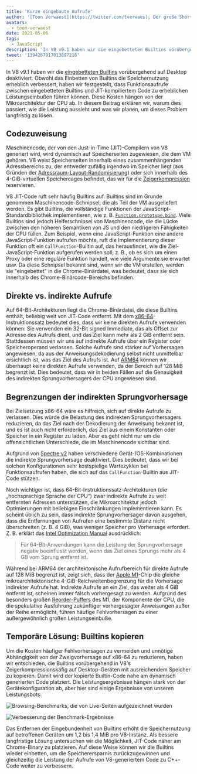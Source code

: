 ```yaml
---
title: 'Kurze eingebaute Aufrufe'
author: '[Toon Verwaest](https://twitter.com/tverwaes), Der große Short'
avatars:
  - toon-verwaest
date: 2021-05-06
tags:
  - JavaScript
description: 'In V8 v9.1 haben wir die eingebetteten Builtins vorübergehend auf Desktop deaktiviert, um Leistungsprobleme zu vermeiden, die durch weit entfernte indirekte Aufrufe verursacht werden.'
tweet: '1394267917013897216'
---
```


In V8 v9.1 haben wir die [eingebetteten Builtins](https://v8.dev/blog/embedded-builtins) vorübergehend auf Desktop deaktiviert. Obwohl das Einbetten von Builtins die Speichernutzung erheblich verbessert, haben wir festgestellt, dass Funktionsaufrufe zwischen eingebetteten Builtins und JIT-kompiliertem Code zu erheblichen Leistungseinbußen führen können. Diese Kosten hängen von der Mikroarchitektur der CPU ab. In diesem Beitrag erklären wir, warum dies passiert, wie die Leistung aussieht und was wir planen, um dieses Problem langfristig zu lösen.

<!--truncate-->
## Codezuweisung

Maschinencode, der von den Just-in-Time (JIT)-Compilern von V8 generiert wird, wird dynamisch auf Speicherseiten zugewiesen, die dem VM gehören. V8 weist Speicherseiten innerhalb eines zusammenhängenden Adressbereichs zu, der entweder zufällig irgendwo im Speicher liegt (aus Gründen der [Adressraum-Layout-Randomisierung](https://de.wikipedia.org/wiki/Adressraum-Layout-Randomisierung)) oder sich innerhalb des 4-GiB-virtuellen Speichercages befindet, das wir für die [Zeigerkompression](https://v8.dev/blog/pointer-compression) reservieren.

V8 JIT-Code ruft sehr häufig Builtins auf. Builtins sind im Grunde genommen Maschinencode-Schnipsel, die als Teil der VM ausgeliefert werden. Es gibt Builtins, die vollständige Funktionen der JavaScript-Standardbibliothek implementieren, wie z. B. [`Function.prototype.bind`](https://developer.mozilla.org/docs/Web/JavaScript/Reference/Global_objects/Function/bind). Viele Builtins sind jedoch Helferschnipsel von Maschinencode, die die Lücke zwischen den höheren Semantiken von JS und den niedrigeren Fähigkeiten der CPU füllen. Zum Beispiel, wenn eine JavaScript-Funktion eine andere JavaScript-Funktion aufrufen möchte, ruft die Implementierung dieser Funktion oft ein `CallFunction`-Builtin auf, das herausfindet, wie die Ziel-JavaScript-Funktion aufgerufen werden soll; z. B., ob es sich um einen Proxy oder eine reguläre Funktion handelt, wie viele Argumente sie erwartet usw. Da diese Schnipsel bekannt sind, wenn wir die VM erstellen, werden sie "eingebettet" in die Chrome-Binärdatei, was bedeutet, dass sie sich innerhalb des Chrome-Binärcode-Bereichs befinden.

## Direkte vs. indirekte Aufrufe

Auf 64-Bit-Architekturen liegt die Chrome-Binärdatei, die diese Builtins enthält, beliebig weit von JIT-Code entfernt. Mit dem [x86-64](https://de.wikipedia.org/wiki/X86-64)-Instruktionssatz bedeutet dies, dass wir keine direkten Aufrufe verwenden können: Sie verwenden ein 32-Bit signed Immediate, das als Offset zur Adresse des Aufrufs dient, und das Ziel kann mehr als 2 GiB entfernt sein. Stattdessen müssen wir uns auf indirekte Aufrufe über ein Register oder Speicheroperand verlassen. Solche Aufrufe sind stärker auf Vorhersagen angewiesen, da aus der Anweisungsdekodierung selbst nicht unmittelbar ersichtlich ist, was das Ziel des Aufrufs ist. Auf [ARM64](https://de.wikipedia.org/wiki/AArch64) können wir überhaupt keine direkten Aufrufe verwenden, da der Bereich auf 128 MiB begrenzt ist. Dies bedeutet, dass wir in beiden Fällen auf die Genauigkeit des indirekten Sprungvorhersagers der CPU angewiesen sind.

## Begrenzungen der indirekten Sprungvorhersage

Bei Zielsetzung x86-64 wäre es hilfreich, sich auf direkte Aufrufe zu verlassen. Dies würde die Belastung des indirekten Sprungvorhersagers reduzieren, da das Ziel nach der Dekodierung der Anweisung bekannt ist, und es ist auch nicht erforderlich, das Ziel aus einem Konstanten oder Speicher in ein Register zu laden. Aber es geht nicht nur um die offensichtlichen Unterschiede, die im Maschinencode sichtbar sind.

Aufgrund von [Spectre v2](https://googleprojectzero.blogspot.com/2018/01/reading-privileged-memory-with-side.html) haben verschiedene Gerät-/OS-Kombinationen die indirekte Sprungvorhersage deaktiviert. Dies bedeutet, dass wir bei solchen Konfigurationen sehr kostspielige Wartezyklen bei Funktionsaufrufen haben, die sich auf das `CallFunction`-Builtin aus JIT-Code stützen.

Noch wichtiger ist, dass 64-Bit-Instruktionssatz-Architekturen (die „hochsprachige Sprache der CPU“) zwar indirekte Aufrufe zu weit entfernten Adressen unterstützen, die Mikroarchitektur jedoch Optimierungen mit beliebigen Einschränkungen implementieren kann. Es scheint üblich zu sein, dass indirekte Sprungvorhersager davon ausgehen, dass die Entfernungen von Aufrufen eine bestimmte Distanz nicht überschreiten (z. B. 4 GiB), was weniger Speicher pro Vorhersage erfordert. Z. B. erklärt das [Intel Optimization Manual](https://www.intel.com/content/dam/www/public/us/en/documents/manuals/64-ia-32-architectures-optimization-manual.pdf) ausdrücklich:

> Für 64-Bit-Anwendungen kann die Leistung der Sprungvorhersage negativ beeinflusst werden, wenn das Ziel eines Sprungs mehr als 4 GB vom Sprung entfernt ist.

Während bei ARM64 der architektonische Aufrufbereich für direkte Aufrufe auf 128 MiB begrenzt ist, zeigt sich, dass der [Apple M1](https://en.wikipedia.org/wiki/Apple_M1)-Chip die gleiche mikroarchitektonische 4-GiB-Reichweitenbegrenzung für die Vorhersage indirekter Aufrufe hat. Indirekte Aufrufe an ein Ziel, das weiter als 4 GiB entfernt ist, scheinen immer falsch vorhergesagt zu werden. Aufgrund des besonders großen [Reorder-Puffers](https://en.wikipedia.org/wiki/Re-order_buffer) des M1, der Komponente der CPU, die die spekulative Ausführung zukünftiger vorhergesagter Anweisungen außer der Reihe ermöglicht, führen häufige Fehlvorhersagen zu einer außergewöhnlich großen Leistungseinbuße.

## Temporäre Lösung: Builtins kopieren

Um die Kosten häufiger Fehlvorhersagen zu vermeiden und unnötige Abhängigkeit von der Zweigvorhersage auf x86-64 zu reduzieren, haben wir entschieden, die Builtins vorübergehend in V8's Zeigerkompressionskäfig auf Desktop-Geräten mit ausreichendem Speicher zu kopieren. Damit wird der kopierte Builtin-Code nahe am dynamisch generierten Code platziert. Die Leistungsergebnisse hängen stark von der Gerätekonfiguration ab, aber hier sind einige Ergebnisse von unseren Leistungsbots:

![Browsing-Benchmarks, die von Live-Seiten aufgezeichnet wurden](/_img/short-builtin-calls/v8-browsing.svg)

![Verbesserung der Benchmark-Ergebnisse](/_img/short-builtin-calls/benchmarks.svg)

Das Entfernen der Eingebundenheit von Builtins erhöht die Speichernutzung auf betroffenen Geräten um 1,2 bis 1,4 MiB pro V8-Instanz. Als bessere langfristige Lösung untersuchen wir die Möglichkeit, JIT-Code näher am Chrome-Binary zu platzieren. Auf diese Weise können wir die Builtins wieder einbetten, um die Speicherersparnis zurückzugewinnen und gleichzeitig die Leistung der Aufrufe von V8-generiertem Code zu C++-Code weiter zu verbessern.
